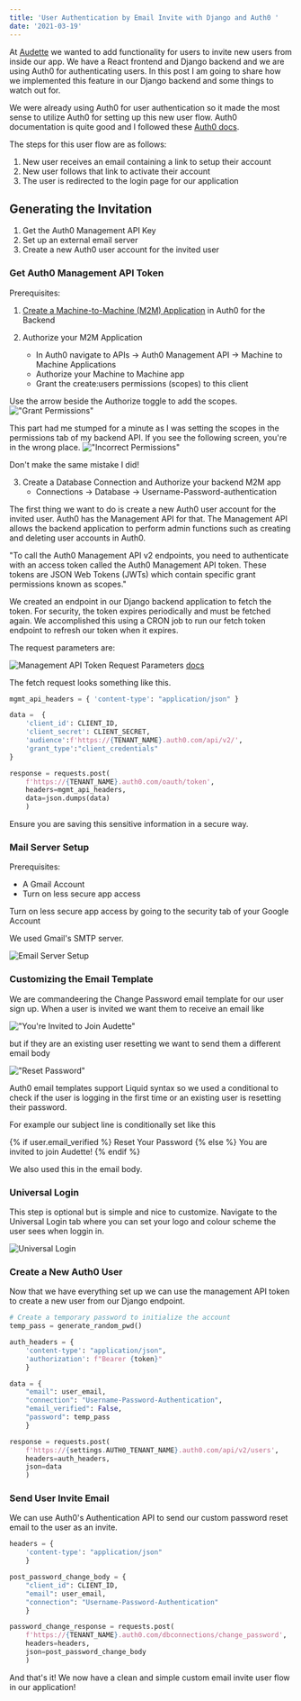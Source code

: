 ```yaml
---
title: 'User Authentication by Email Invite with Django and Auth0 '
date: '2021-03-19'
---
```


At [Audette](https://audette.io/) we wanted to add functionality for users to invite new users from inside our app. We have a React frontend and Django backend and we are using Auth0 for authenticating users. In this post I am going to share how we implemented this feature in our Django backend and some things to watch out for. 

We were already using Auth0 for user authentication so it made the most sense to utilize Auth0 for setting up this new user flow. Auth0 documentation is quite good and I followed these [Auth0 docs](https://auth0.com/docs/auth0-email-services/send-email-invitations-for-application-signup?_ga=2.204951952.1896087452.1614039318-117113385.1608331188). 

The steps for this user flow are as follows: 

1. New user receives an email containing a link to setup their account
2. New user follows that link to activate their account
3. The user is redirected to the login page for our application

## Generating the Invitation

1. Get the Auth0 Management API Key
2. Set up an external email server
3. Create a new Auth0 user account for the invited user


### Get Auth0 Management API Token 

Prerequisites: 
1. [Create a Machine-to-Machine (M2M) Application](https://auth0.com/docs/tokens/management-api-access-tokens/create-and-authorize-a-machine-to-machine-application) in Auth0 for the Backend
2. Authorize your M2M Application

      * In Auth0 navigate to APIs → Auth0 Management API → Machine to Machine Applications
      * Authorize your Machine to Machine app 
      * Grant the create:users permissions (scopes) to this client

Use the arrow beside the Authorize toggle to add the scopes. 
!["Grant Permissions"](/images/scopes_arrow.jpg "Grant Permissions/Scopes")

This part had me stumped for a minute as I was setting the scopes in the permissions tab of my backend API. If you see the following screen, you're in the wrong place. 
!["Incorrect Permissions"](/images/wrongpermissions.jpg "Incorrect Permissions")

Don't make the same mistake I did!

3. Create a Database Connection and Authorize your backend M2M app
      * Connections → Database → Username-Password-authentication

The first thing we want to do is create a new Auth0 user account for the invited user. Auth0 has the Management API for that. The Management API allows the backend application to perform admin functions such as creating and deleting user accounts in Auth0. 

"To call the Auth0 Management API v2 endpoints, you need to authenticate with an access token called the Auth0 Management API token. These tokens are JSON Web Tokens (JWTs) which contain specific grant permissions known as scopes."

We created an endpoint in our Django backend application to fetch the token. For security, the token expires periodically and must be fetched again. We accomplished this using a CRON job to run our fetch token endpoint to refresh our token when it expires. 

The request parameters are:

![Management API Token Request Parameters](/images/req_params.jpg "API Token Request Parameters")
[docs]( https://auth0.com/docs/tokens/management-api-access-tokens/get-management-api-access-tokens-for-production)

The fetch request looks something like this. 
```python
mgmt_api_headers = { 'content-type': "application/json" }

data =  {
    'client_id': CLIENT_ID, 
    'client_secret': CLIENT_SECRET, 
    'audience':f'https://{TENANT_NAME}.auth0.com/api/v2/',
    'grant_type':"client_credentials"
}

response = requests.post(
    f'https://{TENANT_NAME}.auth0.com/oauth/token',
    headers=mgmt_api_headers,
    data=json.dumps(data)
    )
```

Ensure you are saving this sensitive information in a secure way. 

### Mail Server Setup

Prerequisites:
* A Gmail Account
* Turn on less secure app access 

Turn on less secure app access by going to the security tab of your Google Account

We used Gmail's SMTP server. 

![Email Server Setup](/images/smtp_settings.jpg "SMTP Server Settings")


### Customizing the Email Template

We are commandeering the Change Password email template for our user sign up. When a user is invited we want them to receive an email like 

!["You're Invited to Join Audette"](/images/invite_email.jpg "Audette Invite Email")

but if they are an existing user resetting we want to send them a different email body 

!["Reset Password"](/images/pwd_reset_email.jpg "Audette Password Reset Email") 


Auth0 email templates support Liquid syntax so we used a conditional to check if the user is logging in the first time or an existing user is resetting their password. 

For example our subject line is conditionally set like this 

{% if user.email_verified %} Reset Your Password {% else %} You are invited to join Audette! {% endif %}

We also used this in the email body. 


### Universal Login

This step is optional but is simple and nice to customize. 
Navigate to the Universal Login tab where you can set your logo and colour scheme the user sees when loggin in. 

![Universal Login](/images/universal_login.jpg "Universal Login")

### Create a New Auth0 User

Now that we have everything set up we can use the management API token to create a new user from our Django endpoint.

```python
# Create a temporary password to initialize the account
temp_pass = generate_random_pwd()

auth_headers = { 
    'content-type': "application/json", 
    'authorization': f"Bearer {token}"
    }

data = {
    "email": user_email, 
    "connection": "Username-Password-Authentication", 
    "email_verified": False, 
    "password": temp_pass
    }

response = requests.post(
    f'https://{settings.AUTH0_TENANT_NAME}.auth0.com/api/v2/users', 
    headers=auth_headers, 
    json=data
    )
```

### Send User Invite Email

We can use Auth0's Authentication API to send our custom password reset email to the user as an invite. 

```python
headers = { 
    'content-type': "application/json" 
    }

post_password_change_body = {
    "client_id": CLIENT_ID, 
    "email": user_email, 
    "connection": "Username-Password-Authentication"
    }

password_change_response = requests.post(
    f'https://{TENANT_NAME}.auth0.com/dbconnections/change_password', 
    headers=headers, 
    json=post_password_change_body
    )
```
And that's it! We now have a clean and simple custom email invite user flow in our application! 
